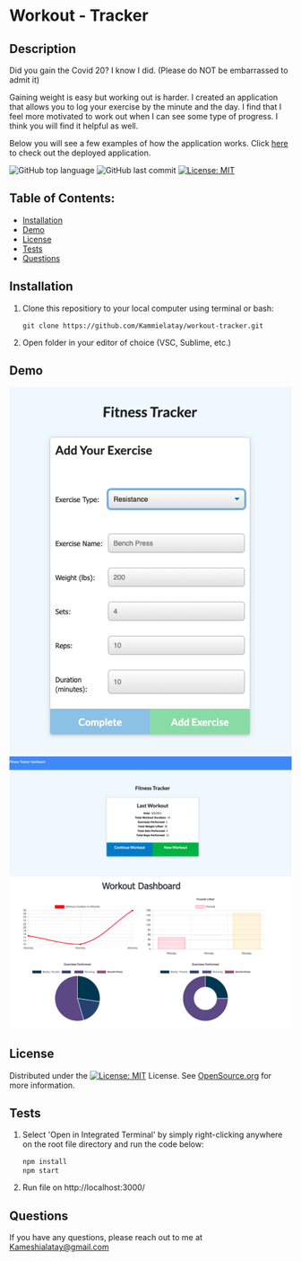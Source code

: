 # Workout - Tracker

## Description

Did you gain the Covid 20? I know I did. (Please do NOT be embarrassed to admit it)

Gaining weight is easy but working out is harder. I created an application that allows you to log your exercise by the minute and the day. I find that I feel more motivated to work out when I can see some type of progress. I think you will find it helpful as well. 

Below you will see a few examples of how the application works. Click [here](https://stormy-fjord-73255.herokuapp.com/) to check out the deployed application. 

![GitHub top language](https://img.shields.io/github/languages/top/kammielatay/workout-tracker)
![GitHub last commit](https://img.shields.io/github/last-commit/Kammielatay/workout-tracker)
[![License: MIT](https://img.shields.io/badge/License-MIT-yellow.svg)](https://opensource.org/licenses/MIT)

## Table of Contents:
* [Installation](#installation)
* [Demo](#demo)
* [License](#license)
* [Tests](#test)
* [Questions](#questions)


## Installation
1) Clone this repositiory to your local computer using terminal or bash:

    ```
    git clone https://github.com/Kammielatay/workout-tracker.git

2) Open folder in your editor of choice (VSC, Sublime, etc.)

## Demo
![demo](img/fitness-tracker.png)
![demo](img/logged-workouts.png)
![demo](img/workout-dashboard.png)


## License
Distributed under the [![License: MIT](https://img.shields.io/badge/License-MIT-yellow.svg)](https://opensource.org/licenses/MIT) License. See [OpenSource.org](https://opensource.org/licenses) for more information.

## Tests
1) Select 'Open in Integrated Terminal' by simply right-clicking anywhere on the root file directory and run the code below:

    ```
    npm install
    npm start
    ```

3) Run file on http://localhost:3000/

## Questions
If you have any questions, please reach out to me at Kameshialatay@gmail.com